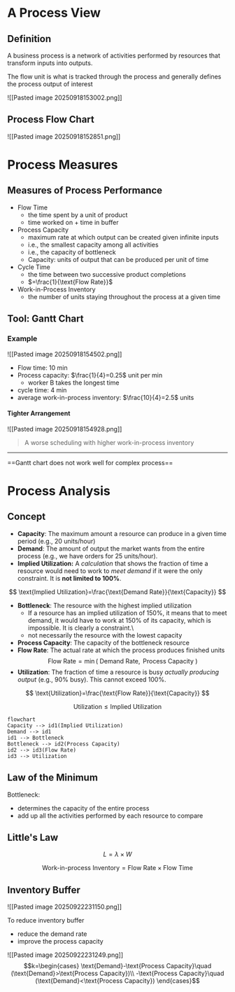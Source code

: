 # A Process View
## Definition
A business process is a network of activities performed by resources that transform inputs into outputs.

The flow unit is what is tracked through the process and generally defines the process output of interest

![[Pasted image 20250918153002.png]]
## Process Flow Chart
![[Pasted image 20250918152851.png]]

# Process Measures
## Measures of Process Performance
- Flow Time
	- the time spent by a unit of product
	- time worked on + time in buffer
- Process Capacity
	- maximum rate at which output can be created given infinite inputs
	- i.e., the smallest capacity among all activities
	- i.e., the capacity of bottleneck
	- Capacity: units of output that can be produced per unit of time
- Cycle Time
	- the time between two successive product completions
	- $=\frac{1}{\text{Flow Rate}}$
- Work-in-Process Inventory
	- the number of units staying throughout the process at a given time
## Tool: Gantt Chart
### Example
![[Pasted image 20250918154502.png]]
- Flow time: 10 min
- Process capacity: $\frac{1}{4}=0.25$ unit per min
	- worker B takes the longest time
- cycle time: 4 min
- average work-in-process inventory: $\frac{10}{4}=2.5$ units
#### Tighter Arrangement
![[Pasted image 20250918154928.png]]
> A worse scheduling with higher work-in-process inventory
---
==Gantt chart does not work well for complex process==
# Process Analysis
## Concept

- **Capacity**: The maximum amount a resource can produce in a given time period (e.g., 20 units/hour)
- **Demand**: The amount of output the market wants from the entire process (e.g., we have orders for 25 units/hour).
- **Implied Utilization:** A _calculation_ that shows the fraction of time a resource would need to work to _meet demand_ if it were the only constraint. It is **not limited to 100%**.

$$
\text{Implied Utilization}=\frac{\text{Demand Rate}}{\text{Capacity}}
$$

- **Bottleneck**: The resource with the highest implied utilization
	- If a resource has an implied utilization of 150%, it means that to meet demand, it would have to work at 150% of its capacity, which is impossible. It is clearly a constraint.\
	- not necessarily the resource with the lowest capacity
- **Process Capacity**: The capacity of the bottleneck resource
- **Flow Rate**: The actual rate at which the process produces finished units
$$\text{Flow Rate}=\min(\text{ Demand Rate},\text{ Process Capacity })$$
- **Utilization**: The fraction of time a resource is busy _actually producing output_ (e.g., 90% busy). This cannot exceed 100%.

$$
\text{Utilization}=\frac{\text{Flow Rate}}{\text{Capacity}}
$$

$$
\text{Utilization}\leq \text{Implied Utilization}
$$

```mermaid
flowchart
Capacity --> id1(Implied Utilization)
Demand --> id1
id1 --> Bottleneck
Bottleneck --> id2(Process Capacity)
id2 --> id3(Flow Rate)
id3 --> Utilization
```
## Law of the Minimum
Bottleneck: 
- determines the capacity of the entire process
- add up all the activities performed by each resource to compare

## Little's Law
$$
L=\lambda \times W
$$

$$
\text{Work-in-process Inventory}=\text{Flow Rate}\times \text{Flow Time}
$$

## Inventory Buffer
![[Pasted image 20250922231150.png]]

To reduce inventory buffer
- reduce the demand rate
- improve the process capacity

![[Pasted image 20250922231249.png]]
$$k=\begin{cases}
\text{Demand}-\text{Process Capacity}\quad (\text{Demand}>\text{Process Capacity})\\
-\text{Process Capacity}\quad (\text{Demand}<\text{Process Capacity})
\end{cases}$$